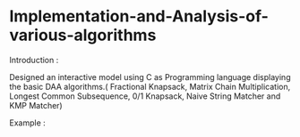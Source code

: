 # Implementation-and-Analysis-of-various-algorithms

Introduction :

Designed an interactive model using C as Programming language displaying the basic DAA algorithms.( Fractional Knapsack, Matrix Chain Multiplication, Longest Common Subsequence, 0/1 Knapsack, Naive String Matcher and KMP Matcher)

Example :
